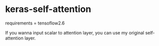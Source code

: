 # keras-self-attention
requirements = tensoflow2.6

If you wanna input scalar to attention layer, you can use my original self-attention layer.
